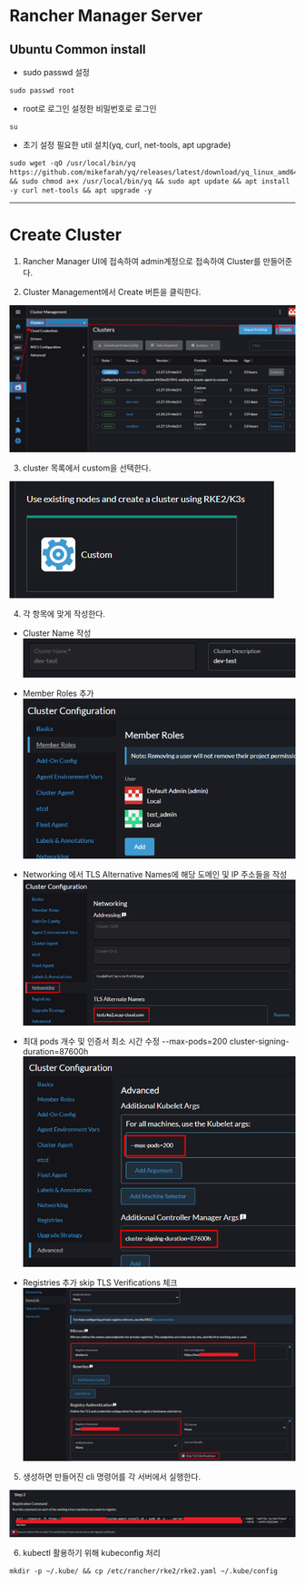 # Rancher Manager Server

## Ubuntu Common install

- sudo passwd 설정
```
sudo passwd root
```

- root로 로그인
설정한 비밀번호로 로그인
```
su
```

- 초기 설정 필요한 util 설치(yq, curl, net-tools, apt upgrade)
```
sudo wget -qO /usr/local/bin/yq https://github.com/mikefarah/yq/releases/latest/download/yq_linux_amd64 && sudo chmod a+x /usr/local/bin/yq && sudo apt update && apt install -y curl net-tools && apt upgrade -y
```

---

# Create Cluster

1. Rancher Manager UI에 접속하여 admin계정으로 접속하여 Cluster를 만들어준다.

2. Cluster Management에서 Create 버튼을 클릭한다.

![create cluster](../images/kubernetes2/1.png)

3. cluster 목록에서 custom을 선택한다.

![create cluster](../images/kubernetes2/2.png)

4. 각 항목에 맞게 작성한다.
- Cluster Name 작성
![create cluster](../images/kubernetes2/3.png)

- Member Roles 추가
![create cluster](../images/kubernetes2/4.png)

- Networking 에서 TLS Alternative Names에 해당 도메인 및 IP 주소들을 작성
![create cluster](../images/kubernetes2/5.png)

- 최대 pods 개수 및 인증서 최소 시간 수정
--max-pods=200
cluster-signing-duration=87600h
![create cluster](../images/kubernetes2/6.png)

- Registries 추가
skip TLS Verifications 체크
![create cluster](../images/kubernetes2/7.jpg)

5. 생성하면 만들어진 cli 명령어를 각 서버에서 실행한다.

![create cluster](../images/kubernetes2/8.png)

6. kubectl 활용하기 위해 kubeconfig 처리

```
mkdir -p ~/.kube/ && cp /etc/rancher/rke2/rke2.yaml ~/.kube/config
```